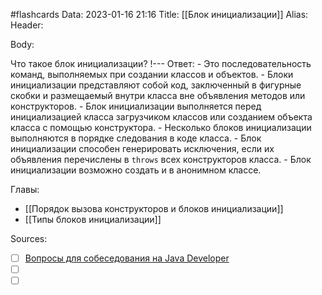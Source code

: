 #flashcards
Data: 2023-01-16 21:16
Title: [[Блок инициализации]]
Alias:
Header:



Body:

Что такое блок инициализации?
!---
Ответ:
	-  Это последовательность команд, выполняемых при создании классов и объектов.
	- Блоки инициализации представляют собой код, заключенный в фигурные скобки и размещаемый внутри класса вне объявления методов или конструкторов.
	- Блок инициализации выполняется перед инициализацией класса загрузчиком классов или созданием объекта класса с помощью конструктора.
	-   Несколько блоков инициализации выполняются в порядке следования в коде класса.
	-   Блок инициализации способен генерировать исключения, если их объявления перечислены в `throws` всех конструкторов класса.
	-   Блок инициализации возможно создать и в анонимном классе.





Главы:
- [[Порядок вызова конструкторов и блоков инициализации]]
- [[Типы блоков инициализации]]


Sources:
- [ ] [Вопросы для собеседования на Java Developer](https://github.com/enhorse/java-interview/blob/master/README.md#%D0%9E%D0%9E%D0%9F)
- [ ] []()
- [ ] []()
